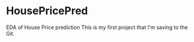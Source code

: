 # HousePricePred
EDA of House Price prediction
This is my first project that I'm saving to the Git.
